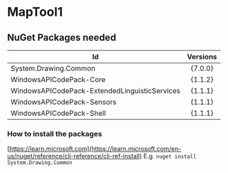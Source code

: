 # MapTool1

## NuGet Packages needed
| Id                                            | Versions |
| ----------------------------------------------|:--------:|
| System.Drawing.Common                         | {7.0.0}  | 
| WindowsAPICodePack-Core                       | {1.1.2}  | 
| WindowsAPICodePack-ExtendedLinguisticServices | {1.1.1}  |  
| WindowsAPICodePack-Sensors                    | {1.1.1}  |   
| WindowsAPICodePack-Shell                      | {1.1.1}  |  

### How to install the packages
[https://learn.microsoft.com](https://learn.microsoft.com/en-us/nuget/reference/cli-reference/cli-ref-install)
E.g.
`nuget install System.Drawing.Common`
